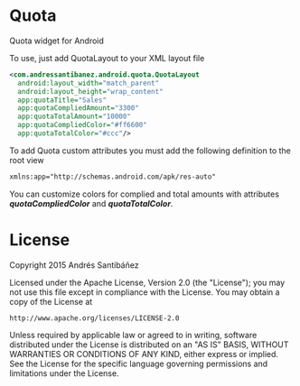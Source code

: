 # Quota
Quota widget for Android

To use, just add QuotaLayout to your XML layout file

```XML
<com.andressantibanez.android.quota.QuotaLayout
  android:layout_width="match_parent"
  android:layout_height="wrap_content"
  app:quotaTitle="Sales"
  app:quotaCompliedAmount="3300"
  app:quotaTotalAmount="10000"
  app:quotaCompliedColor="#ff6600"
  app:quotaTotalColor="#ccc"/>
```

To add Quota custom attributes you must add the following definition to the root view
```XML
xmlns:app="http://schemas.android.com/apk/res-auto"
```

You can customize colors for complied and total amounts with attributes ***quotaCompliedColor*** and ***quotaTotalColor***.


License
=======
Copyright 2015 Andrés Santibáñez

Licensed under the Apache License, Version 2.0 (the "License");
you may not use this file except in compliance with the License.
You may obtain a copy of the License at

    http://www.apache.org/licenses/LICENSE-2.0

Unless required by applicable law or agreed to in writing, software
distributed under the License is distributed on an "AS IS" BASIS,
WITHOUT WARRANTIES OR CONDITIONS OF ANY KIND, either express or implied.
See the License for the specific language governing permissions and
limitations under the License.

